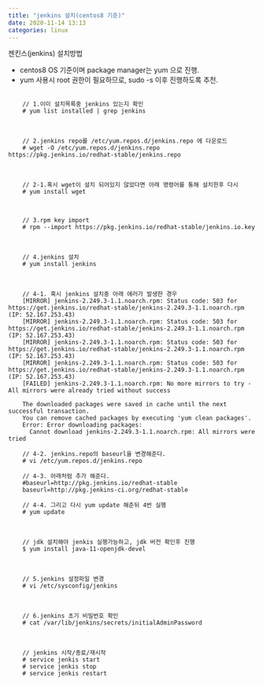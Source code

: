 ```yaml
---
title: "jenkins 설치(centos8 기준)"
date: 2020-11-14 13:13
categories: linux
---
```

젠킨스(jenkins) 설치방법
- centos8 OS 기준이며 package manager는 yum 으로 진행.
- yum 사용시 root 권한이 필요하므로, sudo -s 이후 진행하도록 추천.
<pre>
  <code>
    // 1.이미 설치목록중 jenkins 있는지 확인
    # yum list installed | grep jenkins
  </code>
</pre>
<pre>
  <code>
    // 2.jenkins repo를 /etc/yum.repos.d/jenkins.repo 에 다운로드
    # wget -O /etc/yum.repos.d/jenkins.repo https://pkg.jenkins.io/redhat-stable/jenkins.repo
  </code>
</pre>
<pre>
  <code>
    // 2-1.혹시 wget이 설치 되어있지 않았다면 아래 명령어를 통해 설치한후 다시 
    # yum install wget
  </code>
</pre>
<pre>
  <code>
    // 3.rpm key import
    # rpm --import https://pkg.jenkins.io/redhat-stable/jenkins.io.key
  </code>
</pre>
<pre>
  <code>
    // 4.jenkins 설치
    # yum install jenkins
  </code>
</pre>
<pre>
  <code>
    // 4-1. 혹시 jenkins 설치중 아래 에러가 발생한 경우
    [MIRROR] jenkins-2.249.3-1.1.noarch.rpm: Status code: 503 for https://get.jenkins.io/redhat-stable/jenkins-2.249.3-1.1.noarch.rpm (IP: 52.167.253.43)
    [MIRROR] jenkins-2.249.3-1.1.noarch.rpm: Status code: 503 for https://get.jenkins.io/redhat-stable/jenkins-2.249.3-1.1.noarch.rpm (IP: 52.167.253.43)
    [MIRROR] jenkins-2.249.3-1.1.noarch.rpm: Status code: 503 for https://get.jenkins.io/redhat-stable/jenkins-2.249.3-1.1.noarch.rpm (IP: 52.167.253.43)
    [MIRROR] jenkins-2.249.3-1.1.noarch.rpm: Status code: 503 for https://get.jenkins.io/redhat-stable/jenkins-2.249.3-1.1.noarch.rpm (IP: 52.167.253.43)
    [FAILED] jenkins-2.249.3-1.1.noarch.rpm: No more mirrors to try - All mirrors were already tried without success

    The downloaded packages were saved in cache until the next successful transaction.
    You can remove cached packages by executing 'yum clean packages'.
    Error: Error downloading packages:
      Cannot download jenkins-2.249.3-1.1.noarch.rpm: All mirrors were tried
      
    // 4-2. jenkins.repo의 baseurl을 변경해준다.
    # vi /etc/yum.repos.d/jenkins.repo
    
    // 4-3. 아래처럼 추가 해준다.
    #baseurl=http://pkg.jenkins.io/redhat-stable
    baseurl=http://pkg.jenkins-ci.org/redhat-stable
    
    // 4-4. 그리고 다시 yum update 해준뒤 4번 실행
    # yum update
  </code>
</pre>

<pre>
  <code>
    // jdk 설치해야 jenkis 실행가능하고, jdk 버전 확인후 진행
    $ yum install java-11-openjdk-devel
  </code>
</pre>

<pre>
  <code>
    // 5.jenkins 설정파일 변경
    # vi /etc/sysconfig/jenkins
  </code>
</pre>
<pre>
  <code>
    // 6.jenkins 초기 비밀번호 확인
    # cat /var/lib/jenkins/secrets/initialAdminPassword
  </code>
</pre>
<pre>
  <code>
    // jenkins 시작/종료/재시작
    # service jenkis start
    # service jenkis stop
    # service jenkis restart
  </code>
</pre>


